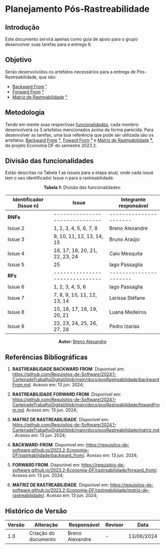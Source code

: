 # Planejamento Pós-Rastreabilidade

## Introdução

Este documento servirá apenas como guia de apoio para o grupo desenvolver suas tarefas para a entrega 6.

## Objetivo

Serão desenvolvidos os artefatos necessários para a entrega de Pós-Rastreabilidade, que são:
- [Backward From](/posRastreabilidade/backwardFrom.md) [¹](#Referências-Bibliográficas)
- [Forward From](/posRastreabilidade/forwardFrom.md) [²](#Referências-Bibliográficas)
- [Matriz de Rastreabilidade](/posRastreabilidade/matriz.md) [³](#Referências-Bibliográficas)

## Metodologia

Tendo em mente suas respectivas [funcionalidades](#Divisão-das-funcionalidades), cada membro desenvolverá os 3 artefatos mencionados acima de forma parecida. Para desenvolver as tarefas, uma boa referência que pode ser utilizada são os artefatos: [Backward From](https://requisitos-de-software.github.io/2023.2-Economia-DF/rastreabilidade/backward_from/) [⁴](#Referências-Bibliográficas), [Foward From](https://requisitos-de-software.github.io/2023.2-Economia-DF/rastreabilidade/forward_from/) [⁵](#Referências-Bibliográficas) e [Matriz de Rastreabilidade](https://requisitos-de-software.github.io/2023.2-Economia-DF/rastreabilidade/matriz-de-rastreabilidade/) [⁶](#Referências-Bibliográficas), do projeto Economia DF do semestre 2023.2.

## Divisão das funcionalidades

Estão descritas na Tabela 1 as issues para a etapa atual, onde cada issue tem o seu identificador Issue n para a rastreabilidade.

<center>

<b>Tabela 1:</b> Divisão das funcionalidades.

| Identificador (Issue n) | Issue                          | Integrante responsável |
| ----------------------- | ------------------------------ | ---------------------- |
| <b>RNFs</b>             | ------------------------------ | ---------------------- |
| Issue 2                 | 1, 2, 3, 4, 5, 6, 7, 8         | Breno Alexandre        |
| Issue 3                 | 9, 10, 11, 12, 13, 14, 15      | Bruno Araújo           |
| Issue 4                 | 16, 17, 18, 20, 21, 22, 23, 24 | Caio Mesquita          |
| Issue 5                 | 25                             | Iago Passaglia         |
| <b>RFs</b>              | ------------------------------ | ---------------------- |
| Issue 6                 | 1, 2, 3, 4, 5, 6               | Iago Passaglia         |
| Issue 7                 | 7, 8, 9, 10, 11, 12, 13, 14    | Larissa Stéfane        | 
| Issue 8                 | 15, 16, 17, 18, 19, 20, 21     | Luana Medeiros         |
| Issue 9                 | 22, 23, 24, 25, 26, 27, 28     | Pedro Izarias          |


<b> Autor: </b> <a href="https://github.com/brenoalexandre0"> Breno Alexandre </a>

</center>

## Referências Bibliográficas

1. <b>RASTREABILIDADE BACKWARD FROM</b>. Disponível em: https://github.com/Requisitos-de-Software/2024.1-CarteiradeTrabalhoDigital/blob/main/docs/posRastreabilidade/backwardFrom.md. Acesso em: 13 jun. 2024;
2. <b>RASTREABILIDADE FORWARD FROM</b>. Disponível em: https://github.com/Requisitos-de-Software/2024.1-CarteiradeTrabalhoDigital/blob/main/docs/posRastreabilidade/fowardFrom.md. Acesso em: 13 jun. 2024;
3. <b>MATRIZ DE RASTREABILIDADE</b>. Disponível em: https://github.com/Requisitos-de-Software/2024.1-CarteiradeTrabalhoDigital/blob/main/docs/posRastreabilidade/matriz.md. Acesso em: 13 jun. 2024;

4. <b>BACKWARD-FROM</b>. Disponível em: https://requisitos-de-software.github.io/2023.2-Economia-DF/rastreabilidade/backward_from/. Acesso em: 13 jun. 2024;
5. <b>FORWARD FROM</b>. Disponível em: https://requisitos-de-software.github.io/2023.2-Economia-DF/rastreabilidade/forward_from/. Acesso em: 13 jun. 2024;
6. <b>MATRIZ DE RASTREABILIDADE</b>. Disponível em: https://requisitos-de-software.github.io/2023.2-Economia-DF/rastreabilidade/matriz-de-rastreabilidade/. Acesso em: 13 jun. 2024;


## Histórico de Versão

| Versão | Alteração                           | Responsável     | Revisor         | Data       |
| ------ | ----------------------------------- | --------------- | --------------- | ---------- |
| 1.0    | Criação do documento                | Breno Alexandre | -               | 13/06/2024 |
